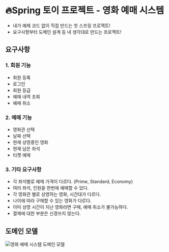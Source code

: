 # 🔥Spring 토이 프로젝트 - 영화 예매 시스템

- 내가 예제 코드 없이 직접 만드는 첫 스프링 프로젝트!
- 요구사항부터 도메인 설계 등 내 생각대로 만드는 프로젝트!

## 요구사항

### 1. 회원 기능
- 회원 등록
- 로그인
- 회원 등급
- 예매 내역 조회
- 예매 취소
### 2. 예매 기능
- 영화관 선택
- 날짜 선택
- 현재 상영중인 영화
- 현재 남은 좌석
- 티켓 예매
### 3. 기타 요구사항
- 각 좌석별로 예매 가격이 다르다. (Prime, Standard, Economy)
- 여러 좌석, 인원을 한번에 예매할 수 있다.
- 각 영화관 별로 상영하는 영화, 시간대가 다르다.
- 나이에 따라 구매할 수 있는 영화가 다르다.
- 이미 상영 시간이 지난 영화라면 구매, 예매 취소가 불가능하다.
- 결제에 대한 부분은 신경쓰지 않는다.

## 도메인 모델
![영화 예매 시스템 도메인 모델](https://user-images.githubusercontent.com/65909160/126171229-21929eec-3352-4bd2-a9e6-d835dd96854a.PNG)
